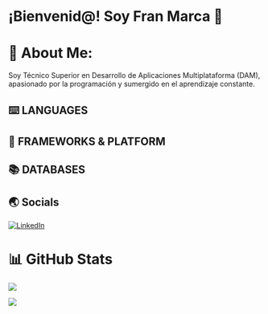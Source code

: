 # ¡Bienvenid@! Soy Fran Marca 👋

# 👀 About Me:

Soy Técnico Superior en Desarrollo de Aplicaciones Multiplataforma (DAM), apasionado por la programación y sumergido en el aprendizaje constante. <br>

## ⌨️ LANGUAGES

## 🎨 FRAMEWORKS & PLATFORM

## 📚 DATABASES

## 🌏 Socials
[![LinkedIn](https://img.shields.io/badge/LinkedIn-%230077B5.svg?logo=linkedin&logoColor=white)](https://www.linkedin.com/in/mhfran/) 

# 📊 GitHub Stats
![](https://github-readme-stats.vercel.app/api?username=mhfran&theme=dark&hide_border=false&include_all_commits=false&count_private=false)<br/>

![](https://github-readme-stats.vercel.app/api/top-langs/?username=mhfran&theme=dark&hide_border=false&include_all_commits=false&count_private=false&layout=compact)

<!--
**MHFRAN/mhfran** is a ✨ _special_ ✨ repository because its `README.md` (this file) appears on your GitHub profile.

Here are some ideas to get you started:

- 🔭 I’m currently working on ...
- 🌱 I’m currently learning ...
- 👯 I’m looking to collaborate on ...
- 🤔 I’m looking for help with ...
- 💬 Ask me about ...
- 📫 How to reach me: ...
- 😄 Pronouns: ...
- ⚡ Fun fact: ...
-->
